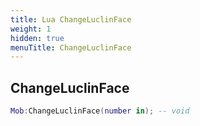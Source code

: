 ```yaml
---
title: Lua ChangeLuclinFace
weight: 1
hidden: true
menuTitle: ChangeLuclinFace
---
```

## ChangeLuclinFace
```lua
Mob:ChangeLuclinFace(number in); -- void
```